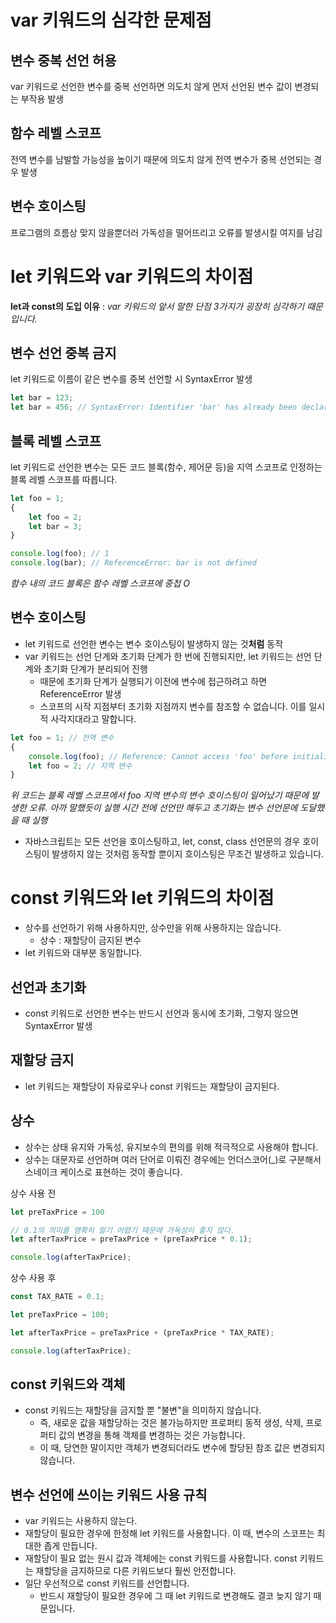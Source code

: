 var 키워드의 심각한 문제점
==================
## 변수 중복 선언 허용
var 키워드로 선언한 변수를 중복 선언하면 의도치 않게 먼저 선언된 변수 값이 변경되는 부작용 발생
## 함수 레벨 스코프
전역 변수를 남발할 가능성을 높이기 때문에 의도치 않게 전역 변수가 중복 선언되는 경우 발생
## 변수 호이스팅
프로그램의 흐름상 맞지 않을뿐더러 가독성을 떨어뜨리고 오류를 발생시킬 여지를 남김

let 키워드와 var 키워드의 차이점
==========
**let과 const의 도입 이유** :
*var 키워드의 앞서 말한 단점 3가지가 굉장히 심각하기 때문입니다.*

## 변수 선언 중복 금지
let 키워드로 이름이 같은 변수를 중복 선언할 시 SyntaxError 발생
```javascript
let bar = 123;
let bar = 456; // SyntaxError: Identifier 'bar' has already been declared
```

## 블록 레벨 스코프
let 키워드로 선언한 변수는 모든 코드 블록(함수, 제어문 등)을 지역 스코프로 인정하는 블록 레벨 스코프를 따릅니다.
```javascript
let foo = 1;
{
    let foo = 2;
    let bar = 3;
}

console.log(foo); // 1
console.log(bar); // ReferenceError: bar is not defined
```
*함수 내의 코드 블록은 함수 레벨 스코프에 중첩 O*

## 변수 호이스팅
- let 키워드로 선언한 변수는 변수 호이스팅이 발생하지 않는 것**처럼** 동작
- var 키워드는 선언 단계와 초기화 단계가 한 번에 진행되지만, let 키워드는 선언 단계와 초기화 단계가 분리되어 진행
    - 때문에 초기화 단계가 실행되기 이전에 변수에 접근하려고 하면 ReferenceError 발생
    - 스코프의 시작 지점부터 초기화 지점까지 변수를 참조할 수 없습니다. 이를 일시적 사각지대라고 말합니다.
```javascript
let foo = 1; // 전역 변수
{
    console.log(foo); // Reference: Cannot access 'foo' before initialization
    let foo = 2; // 지역 변수
}
```
*위 코드는 블록 레벨 스코프에서 foo 지역 변수의 변수 호이스팅이 일어났기 때문에 발생한 오류. 아까 말했듯이 실행 시간 전에 선언만 해두고 초기화는 변수 선언문에 도달했을 때 실행*
- 자바스크립트는 모든 선언을 호이스팅하고, let, const, class 선언문의 경우 호이스팅이 발생하지 않는 것처럼 동작할 뿐이지 호이스팅은 무조건 발생하고 있습니다.

const 키워드와 let 키워드의 차이점
================================
- 상수를 선언하기 위해 사용하지만, 상수만을 위해 사용하지는 않습니다.
    - 상수 : 재할당이 금지된 변수
- let 키워드와 대부분 동일합니다.

## 선언과 초기화
- const 키워드로 선언한 변수는 반드시 선언과 동시에 초기화, 그렇지 않으면 SyntaxError 발생

## 재할당 금지
- let 키워드는 재할당이 자유로우나 const 키워드는 재할당이 금지된다.

## 상수
- 상수는 상태 유지와 가독성, 유지보수의 편의를 위해 적극적으로 사용해야 합니다.
- 상수는 대문자로 선언하며 여러 단어로 이뤄진 경우에는 언더스코어(_)로 구분해서 스네이크 케이스로 표현하는 것이 좋습니다.

상수 사용 전
```javascript
let preTaxPrice = 100

// 0.1의 의미를 명확히 알기 어렵기 때문에 가독성이 좋지 않다.
let afterTaxPrice = preTaxPrice + (preTaxPrice * 0.1);

console.log(afterTaxPrice);
```
상수 사용 후
```javascript
const TAX_RATE = 0.1;

let preTaxPrice = 100;

let afterTaxPrice = preTaxPrice + (preTaxPrice * TAX_RATE);

console.log(afterTaxPrice);
```

## const 키워드와 객체
- const 키워드는 재할당을 금지할 뿐 "불변"을 의미하지 않습니다.
    - 즉, 새로운 값을 재할당하는 것은 불가능하지만 프로퍼티 동적 생성, 삭제, 프로퍼티 값의 변경을 통해 객체를 변경하는 것은 가능합니다.
    - 이 때, 당연한 말이지만 객체가 변경되더라도 변수에 할당된 참조 값은 변경되지 않습니다.

## 변수 선언에 쓰이는 키워드 사용 규칙
- var 키워드는 사용하지 않는다.
- 재할당이 필요한 경우에 한정해 let 키워드를 사용합니다. 이 때, 변수의 스코프는 최대한 좁게 만듭니다.
- 재할당이 필요 없는 원시 값과 객체에는 const 키워드를 사용합니다. const 키워드는 재할당을 금지하므로 다른 키워드보다 훨씬 안전합니다.
- 일단 우선적으로 const 키워드를 선언합니다.
    - 반드시 재할당이 필요한 경우에 그 때 let 키워드로 변경해도 결코 늦지 않기 때문입니다.